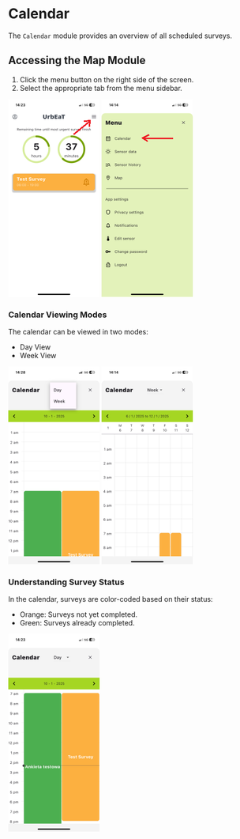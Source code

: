 # Calendar
The `Calendar` module provides an overview of all scheduled surveys.

## Accessing the Map Module
1. Click the menu button on the right side of the screen.
2. Select the appropriate tab from the menu sidebar.

![alt_text](imgs/main_screen_arrow.png)
![alt_text](imgs/menu_screen_calendar.png)

### Calendar Viewing Modes
The calendar can be viewed in two modes:
- Day View
- Week View

![alt_text](imgs/calendar_day_week_screen.PNG)
![alt_text](imgs/calendar_week_screen.PNG)

### Understanding Survey Status
In the calendar, surveys are color-coded based on their status:
- Orange: Surveys not yet completed.
- Green: Surveys already completed.

![alt_text](imgs/calendar_day_screen.PNG)